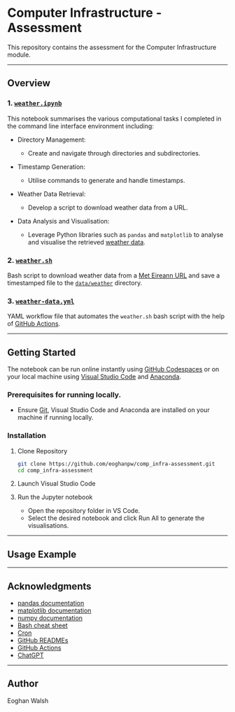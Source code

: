 # Computer Infrastructure - Assessment

This repository contains the assessment for the Computer Infrastructure module.

---

## Overview

### 1. [`weather.ipynb`](./weather.ipynb)
This notebook summarises the various computational tasks I completed in the command line interface environment including:

- Directory Management: 
   - Create and navigate through directories and subdirectories.

- Timestamp Generation: 
   - Utilise commands to generate and handle timestamps.

- Weather Data Retrieval: 
   - Develop a script to download weather data from a URL.

- Data Analysis and Visualisation:
   - Leverage Python libraries such as `pandas` and `matplotlib` to analyse and visualise the retrieved [weather data](data/weather/20241029_190617.json).

### 2. [`weather.sh`](./weather.sh)
Bash script to download weather data from a [Met Eireann URL](https://prodapi.metweb.ie/observations/athenry/today) and save a timestamped file to the [`data/weather`](data/weather/) directory.

### 3. [`weather-data.yml`](.github/workflows/weather-data.yml)
YAML workflow file that automates the `weather.sh` bash script with the help of [GitHub Actions](https://docs.github.com/en/actions/about-github-actions/understanding-github-actions).


---

## Getting Started

The notebook can be run online instantly using [GitHub Codespaces](https://github.com/features/codespaces) or on your local machine using [Visual Studio Code](https://code.visualstudio.com/) and [Anaconda](https://www.anaconda.com/download/success).

### Prerequisites for running locally.
- Ensure [Git](https://git-scm.com/), Visual Studio Code and Anaconda are installed on your machine if running locally.

### Installation

1. Clone Repository
   ```bash
   git clone https://github.com/eoghanpw/comp_infra-assessment.git
   cd comp_infra-assessment
   ```

2. Launch Visual Studio Code

3. Run the Jupyter notebook
   - Open the repository folder in VS Code.
   - Select the desired notebook and click Run All to generate the visualisations.

---

## Usage Example



---

## Acknowledgments

- [pandas documentation](https://pandas.pydata.org/docs/)
- [matplotlib documentation](https://matplotlib.org/stable/index.html)
- [numpy documentation](https://numpy.org/doc/stable/)
- [Bash cheat sheet](https://github.com/RehanSaeed/Bash-Cheat-Sheet)
- [Cron](https://crontab.guru/examples.html)
- [GitHub READMEs](https://docs.github.com/en/repositories/managing-your-repositorys-settings-and-features/customizing-your-repository/about-readmes)
- [GitHub Actions](https://docs.github.com/en/actions/about-github-actions/understanding-github-actions)
- [ChatGPT](https://chatgpt.com/)

---

## Author
Eoghan Walsh